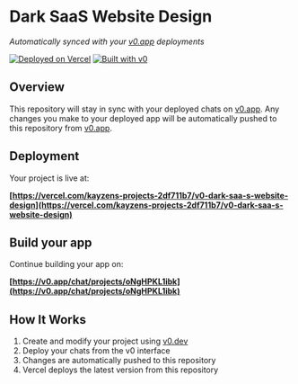# Dark SaaS Website Design

*Automatically synced with your [v0.app](https://v0.app) deployments*

[![Deployed on Vercel](https://img.shields.io/badge/Deployed%20on-Vercel-black?style=for-the-badge&logo=vercel)](https://vercel.com/kayzens-projects-2df711b7/v0-dark-saa-s-website-design)
[![Built with v0](https://img.shields.io/badge/Built%20with-v0.app-black?style=for-the-badge)](https://v0.app/chat/projects/oNgHPKL1ibk)

## Overview

This repository will stay in sync with your deployed chats on [v0.app](https://v0.app).
Any changes you make to your deployed app will be automatically pushed to this repository from [v0.app](https://v0.app).

## Deployment

Your project is live at:

**[https://vercel.com/kayzens-projects-2df711b7/v0-dark-saa-s-website-design](https://vercel.com/kayzens-projects-2df711b7/v0-dark-saa-s-website-design)**

## Build your app

Continue building your app on:

**[https://v0.app/chat/projects/oNgHPKL1ibk](https://v0.app/chat/projects/oNgHPKL1ibk)**

## How It Works

1. Create and modify your project using [v0.dev](https://v0.dev)
2. Deploy your chats from the v0 interface
3. Changes are automatically pushed to this repository
4. Vercel deploys the latest version from this repository
